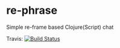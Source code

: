 # re-phrase 
Simple re-frame based Clojure(Script) chat

Travis: [![Build Status](https://travis-ci.org/Orodiel/re-phrase.svg?branch=master)](https://travis-ci.org/Orodiel/re-phrase)
